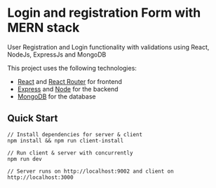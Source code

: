 # Login and registration Form with MERN stack


User Registration and Login functionality with validations using React, NodeJs, ExpressJs and MongoDB 



This project uses the following technologies:

- [React](https://reactjs.org) and [React Router](https://reacttraining.com/react-router/) for frontend
- [Express](http://expressjs.com/) and [Node](https://nodejs.org/en/) for the backend
- [MongoDB](https://www.mongodb.com/) for the database



## Quick Start

```
// Install dependencies for server & client
npm install && npm run client-install

// Run client & server with concurrently
npm run dev

// Server runs on http://localhost:9002 and client on http://localhost:3000

```
